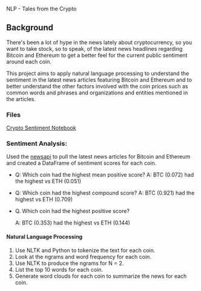 NLP - Tales from the Crypto

## Background

There's been a lot of hype in the news lately about cryptocurrency, so you want to take stock, so to speak, of the latest news headlines regarding Bitcoin and Ethereum to get a better feel for the current public sentiment around each coin.

This project aims to apply natural language processing to understand the sentiment in the latest news articles featuring Bitcoin and Ethereum and to better understand the other factors involved with the coin prices such as common words and phrases and organizations and entities mentioned in the articles.

### Files

[Crypto Sentiment Notebook](Code/crypto_sentiment.ipynb)

### Sentiment Analysis:

Used the [newsapi](https://newsapi.org/) to pull the latest news articles for Bitcoin and Ethereum and created a DataFrame of sentiment scores for each coin.

- Q: Which coin had the highest mean positive score?
    A: BTC (0.072) had the highest vs ETH (0.051)
- Q: Which coin had the highest compound score?
    A: BTC (0.921) had the highest vs ETH (0.709) 
- Q. Which coin had the highest positive score?

    A: BTC (0.353) had the highest vs ETH (0.144)

#### Natural Language Processing

1. Use NLTK and Python to tokenize the text for each coin.
2. Look at the ngrams and word frequency for each coin.
3. Use NLTK to produce the ngrams for N = 2.
4. List the top 10 words for each coin.
5. Generate word clouds for each coin to summarize the news for each coin.


